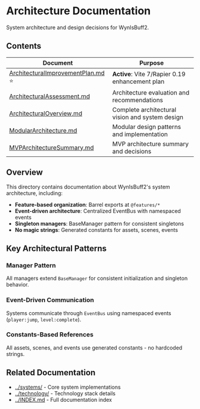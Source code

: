 # Architecture Documentation

System architecture and design decisions for WynIsBuff2.

## Contents

| Document                                                                   | Purpose                                         |
| -------------------------------------------------------------------------- | ----------------------------------------------- |
| [ArchitecturalImprovementPlan.md](./ArchitecturalImprovementPlan.md) ⭐ | **Active**: Vite 7/Rapier 0.19 enhancement plan |
| [ArchitecturalAssessment.md](./ArchitecturalAssessment.md)                 | Architecture evaluation and recommendations     |
| [ArchitecturalOverview.md](./ArchitecturalOverview.md)                     | Complete architectural vision and system design |
| [ModularArchitecture.md](./ModularArchitecture.md)                         | Modular design patterns and implementation      |
| [MVPArchitectureSummary.md](./MVPArchitectureSummary.md)                   | MVP architecture summary and decisions          |

## Overview

This directory contains documentation about WynIsBuff2's system architecture, including:

- **Feature-based organization**: Barrel exports at `@features/*`
- **Event-driven architecture**: Centralized EventBus with namespaced events
- **Singleton managers**: BaseManager pattern for consistent singletons
- **No magic strings**: Generated constants for assets, scenes, events

## Key Architectural Patterns

### Manager Pattern

All managers extend `BaseManager` for consistent initialization and singleton behavior.

### Event-Driven Communication

Systems communicate through `EventBus` using namespaced events (`player:jump`, `level:complete`).

### Constants-Based References

All assets, scenes, and events use generated constants - no hardcoded strings.

## Related Documentation

- [../systems/](../systems/) - Core system implementations
- [../technology/](../technology/) - Technology stack details
- [../INDEX.md](../INDEX.md) - Full documentation index
